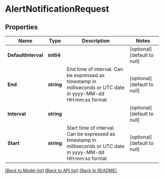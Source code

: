 # AlertNotificationRequest

## Properties
Name | Type | Description | Notes
------------ | ------------- | ------------- | -------------
**DefaultInterval** | **int64** |  | [optional] [default to null]
**End** | **string** | End time of interval. Can be expressed as timestamp in milliseconds or UTC date in yyyy-MM-dd HH:mm:ss format | [optional] [default to null]
**Interval** | **string** |  | [optional] [default to null]
**Start** | **string** | Start time of interval. Can be expressed as timestamp in milliseconds or UTC date in yyyy-MM-dd HH:mm:ss format | [optional] [default to null]

[[Back to Model list]](../README.md#documentation-for-models) [[Back to API list]](../README.md#documentation-for-api-endpoints) [[Back to README]](../README.md)

